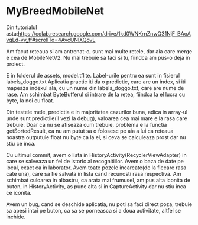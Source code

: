 # MyBreedMobileNet
Din tutorialul asta:https://colab.research.google.com/drive/1kd0WNKrnZnwQ31NjF_BAoAvqLd-vy_ff#scrollTo=4AvcUNlXQovL

Am facut reteaua si am antrenat-o, sunt mai multe retele, dar aia care merge e cea de MobileNetV2. Nu mai trebuie sa faci si tu, 
fiindca am pus-o deja in proiect.

E in folderul de assets, model.tflite. Label-urile pentru ea sunt in fisierul labels_doggo.txt
Aplicatia practic iti da o predictie, care are un index, si iti mapeaza indexul ala, cu un nume din labels_doggo.txt, care are nume de rase.
Am schimbat ByteBufferul si intrare de la retea, fiindca la el lucra cu byte, la noi cu float.

Din testele mele, predictia e in majoritatea cazurilor buna, adica in array-ul unde sunt predictile(il vezi la debug), valoarea cea mai mare
e la rasa care trebuie. Doar ca nu se afiseaza cum trebuie, problema e la functia getSortedResult, ca nu am putut sa o folosesc pe aia a lui
ca reteaua noastra outputuie float nu byte ca la el, si ceva se calculeaza prost dar nu stiu ce inca.

Cu ultimul commit, avem o lista in HistoryActivity(RecyclerViewAdapter) in care se salveaza un fel de istoric al recognitiilor.
Avem o baza de date pe local, exact ca in laborator.
Avem toate pozele incarcate(de la fiecare rasa cate una), care sa fie salvata in lista cand recunosti rasa respectiva.
Am schimbat culoarea in albastru, ca arata mai frumusel, am pus alta iconita de buton, in HistoryActivity, as pune alta si in CaptureActivity dar nu stiu inca ce iconita.

Avem un bug, cand se deschide aplicatia, nu poti sa faci direct poza, trebuie sa apesi intai pe buton, ca sa se porneasca si a doua activitate, altfel se inchide.
